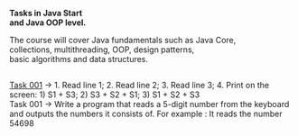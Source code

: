 **Tasks in Java Start**<br> 
**and Java OOP level.**<br>

The course will cover Java fundamentals such as Java Core,<br>
collections, multithreading, OOP, design patterns,<br>
basic algorithms and data structures.<br>
## 
<a href="https://github.com/LeeTovetz/Java-Tasks/tree/main/task001" >Task 001</a> -> 1. Read line 1; 2. Read line 2; 3. Read line 3; 4. Print on the screen: 1) S1 + S3; 2) S3 + S2 + S1; 3) S1 + S2 + S3<br>
Task 001 -> Write a program that reads a 5-digit number from the keyboard and outputs the numbers it consists of. For example : It reads the number 54698
